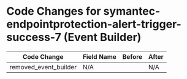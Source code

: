 # Code Changes for symantec-endpointprotection-alert-trigger-success-7 (Event Builder)

| Code Change | Field Name | Before | After |
|-------------|------------|--------|-------|
| removed_event_builder | N/A |  | N/A |